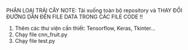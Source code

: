 PHÂN LOẠI TRÁI CÂY
NOTE: Tải xuống toàn bộ repository và THAY ĐỔI ĐƯỜNG DẪN ĐẾN FILE DATA TRONG CÁC FILE CODE !! 
1. Thêm các thư viện cần thiết: Tensorflow, Keras, Tkinter...
2. Chạy file cnn_fruit.py 
3. Chạy file test.py
